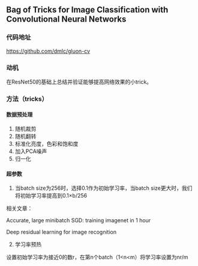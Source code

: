 ## Bag of Tricks for Image Classification with Convolutional Neural Networks

### 代码地址

https://github.com/dmlc/gluon-cv

### 动机

在ResNet50的基础上总结并验证能够提高网络效果的小trick。

### 方法（tricks）

#### 数据预处理

1. 随机裁剪
2. 随机翻转
3. 标准化亮度，色彩和饱和度
4. 加入PCA噪声
5. 归一化

#### 超参数

1. 当batch size为256时，选择0.1作为初始学习率，当batch size更大时，我们将初始学习率提高到0.1×b/256

相关文章：

Accurate, large minibatch SGD: training imagenet in 1 hour

Deep residual learning for image recognition

2. 学习率预热

设置初始学习率为接近0的数r，在第n个batch（1<n<m）将学习率设置为nr/m
























